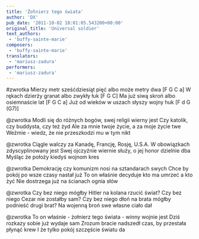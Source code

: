```yaml
---
title: 'Żołnierz tego świata'
author: 'DX'
pub_date: '2011-10-02 18:01:05.543200+00:00'
original_title: 'Universal soldier'
text_authors:
 - 'buffy-sainte-marie'
composers:
 - 'buffy-sainte-marie'
translators:
 - 'mariusz-zadura'
performers:
 - 'mariusz-zadura'
---
```


#zwrotka
Mierzy metr sześćdziesiąt pięć albo może metry dwa [F G C a]
W rękach dzierży granat albo zwykły łuk [F G C]
Ma już siwą skroń albo osiemnaście lat [F G C a]
Już od wieków w uszach słyszy wojny huk [F d G (G7)]

@zwrotka
Modli się do różnych bogów, swej religii wierny jest
Czy katolik, czy buddysta, czy też żyd
Ale za mnie twoje życie, a za moje życie twe
Weźmie - wiedz, że nie przeszkodzi mu w tym nikt

@zwrotka
Ciągle walczy za Kanadę, Francję, Rosję, U.S.A.
W obowiązkach zdyscyplinowany jest
Swej ojczyźnie wiernie służy, o jej honor dzielnie dba
Myśląc że położy kiedyś wojnom kres

@zwrotka
Demokrację czy komunizm nosi na sztandarach swych
Chce by pokój po wsze czasy nastał już
To on właśnie decyduje kto ma umrzeć a kto żyć
Nie dostrzega już na ścianach ognia słów

@zwrotka
Czy bez niego mógłby Hitler na kolana rzucić świat?
Czy bez niego Cezar nie zostałby sam?
Czy bez niego dłoń na brata mógłby podnieść drugi brat?
Na wojenną broń swe własne ciało dał

@zwrotka
To on właśnie - żołnierz tego świata - winny wojnie jest
Dziś rozkazy sobie już wydaje sam
Zrozum bracie nadszedł czas, by przestała płynąć krew
I że tylko pokój szczęście światu da